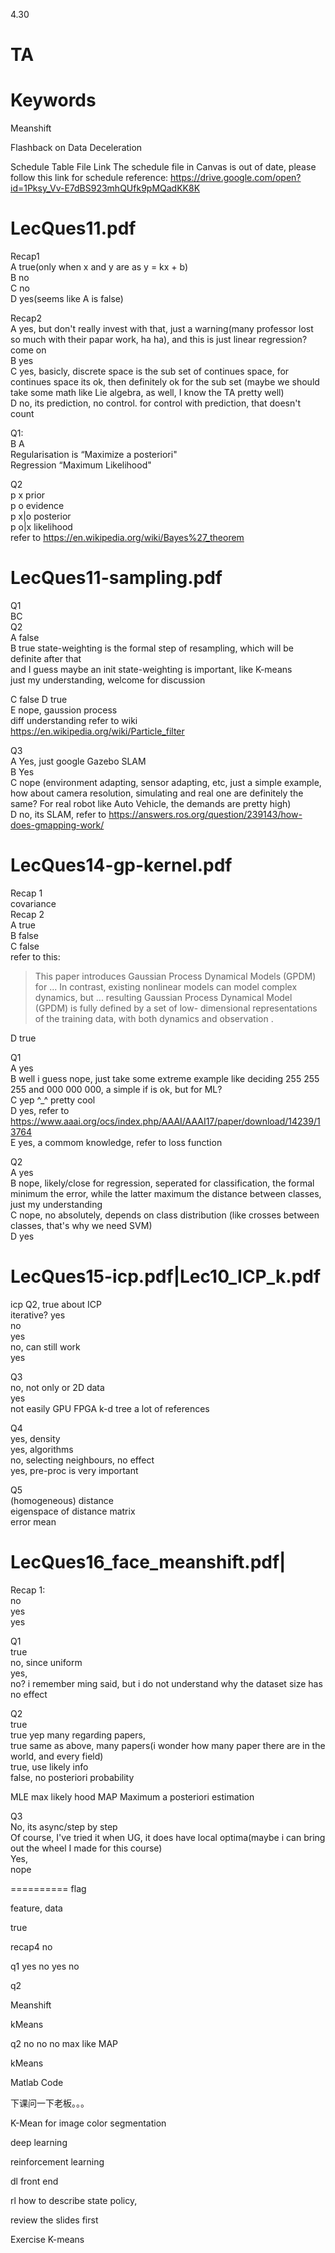 4.30

# TA

# Keywords

Meanshift

Flashback on Data Deceleration

Schedule Table File Link
The schedule file in Canvas is out of date, please follow this link for schedule reference:
https://drive.google.com/open?id=1Pksy_Vv-E7dBS923mhQUfk9pMQadKK8K

# LecQues11.pdf

Recap1  
A true(only when x and y are as y = kx + b)  
B no  
C no  
D yes(seems like A is false)

Recap2  
A yes, but don't really invest with that, just a warning(many professor lost so much with their papar work, ha ha), and this is just linear regression? come on  
B yes  
C yes, basicly, discrete space is the sub set of continues space, for continues space its ok, then definitely ok for the sub set (maybe we should take some math like Lie algebra, as well, I know the TA pretty well)  
D no, its prediction, no control. for control with prediction, that doesn't count

Q1:  
B A  
Regularisation is “Maximize a posteriori"  
Regression “Maximum Likelihood"

Q2  
p x prior  
p o evidence  
p x|o posterior  
p o|x likelihood  
refer to https://en.wikipedia.org/wiki/Bayes%27_theorem

# LecQues11-sampling.pdf

Q1  
BC  
Q2  
A false  
B true state-weighting is the formal step of resampling, which will be definite after that  
and I guess maybe an init state-weighting is important, like K-means  
just my understanding, welcome for discussion

C false D true  
E nope, gaussion process  
diff understanding refer to wiki  
https://en.wikipedia.org/wiki/Particle_filter

Q3  
A Yes, just google Gazebo SLAM  
B Yes  
C nope (environment adapting, sensor adapting, etc, just a simple example, how about camera resolution, simulating and real one are definitely the same? For real robot like Auto Vehicle, the demands are pretty high)  
D no, its SLAM, refer to https://answers.ros.org/question/239143/how-does-gmapping-work/

# LecQues14-gp-kernel.pdf

Recap 1  
covariance  
Recap 2  
A true  
B false  
C false  
refer to this:

> This paper introduces Gaussian Process Dynamical Models (GPDM) for ... In contrast, existing nonlinear models can model complex dynamics, but ... resulting Gaussian Process Dynamical Model (GPDM) is fully defined by a set of low- dimensional representations of the training data, with both dynamics and observation .

D true

Q1  
A yes  
B well i guess nope, just take some extreme example like deciding 255 255 255 and 000 000 000, a simple if is ok, but for ML?  
C yep ^\_^ pretty cool  
D yes, refer to https://www.aaai.org/ocs/index.php/AAAI/AAAI17/paper/download/14239/13764  
E yes, a commom knowledge, refer to loss function

Q2  
A yes  
B nope, likely/close for regression, seperated for classification, the formal minimum the error, while the latter maximum the distance between classes, just my understanding  
C nope, no absolutely, depends on class distribution (like crosses between classes, that's why we need SVM)  
D yes

# LecQues15-icp.pdf|Lec10_ICP_k.pdf

icp
Q2, true about ICP  
iterative? yes  
no  
yes  
no, can still work  
yes

Q3  
no, not only or 2D data  
yes  
not easily GPU FPGA k-d tree a lot of references

Q4  
yes, density  
yes, algorithms  
no, selecting neighbours, no effect  
yes, pre-proc is very important

Q5  
(homogeneous)
distance  
eigenspace of distance matrix  
error mean

# LecQues16_face_meanshift.pdf|

Recap 1:  
no  
yes  
yes

Q1  
true  
no, since uniform  
yes,  
no? i remember ming said, but i do not understand why the dataset size has no effect

Q2  
true  
true yep many regarding papers,  
true same as above, many papers(i wonder how many paper there are in the world, and every field)  
true, use likely info  
false, no posteriori probability

MLE max likely hood
MAP Maximum a posteriori estimation

Q3  
No, its async/step by step  
Of course, I've tried it when UG, it does have local optima(maybe i can bring out the wheel I made for this course)  
Yes,  
nope

========== flag

feature, data

true

recap4 no

q1
yes
no
yes
no

q2

Meanshift

kMeans

q2
no
no
no
max like
MAP

kMeans

Matlab Code

下课问一下老板。。。

K-Mean for image color segmentation

deep learning

reinforcement learning

dl front end

rl how to describe state policy,

review the slides first

Exercise K-means

